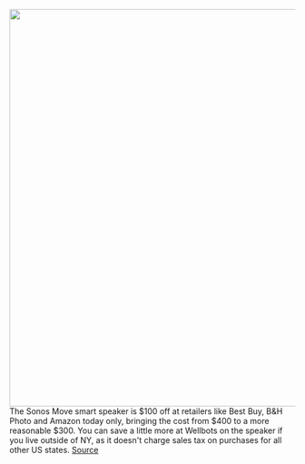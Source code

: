 <img src='https://cdn.vox-cdn.com/thumbor/PJQtL_fU3e6HfeO0XTMl3b3QvgM=/0x0:2040x1360/1200x800/filters:focal(883x609:1209x935)/cdn.vox-cdn.com/uploads/chorus_image/image/67788689/dseifert_190915_3647_0001.0.jpg' width='700px' /><br/>
The Sonos Move smart speaker is $100 off at retailers like Best Buy, B&H Photo and Amazon today only, bringing the cost from $400 to a more reasonable $300. You can save a little more at Wellbots on the speaker if you live outside of NY, as it doesn't charge sales tax on purchases for all other US states.
<a href='https://www.theverge.com/good-deals/2020/11/14/21563848/sonos-move-wifi-bluetooth-speaker-alexa-google-assistant-sale-deal-best-buy-amazon-bh-photo'> Source <a/>